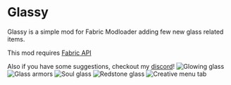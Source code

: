 # Glassy
Glassy is a simple mod for Fabric Modloader adding few new glass related items.

This mod requires [Fabric API](https://www.curseforge.com/minecraft/mc-mods/fabric-api)

Also if you have some suggestions, checkout my [discord](https://discord.gg/AbqPPppgrd)!
![Glowing glass](https://imgur.com/FK1mf8n.png)
![Glass armors](https://imgur.com/8f9bj6e.png)
![Soul glass](https://imgur.com/ElPVGgU.png)
![Redstone glass](https://imgur.com/B1Quxhr.png)
![Creative menu tab](https://imgur.com/OREy5Ms.png)
